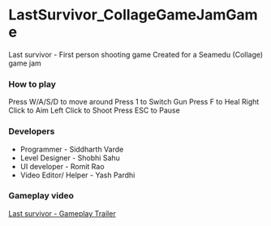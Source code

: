 # LastSurvivor_CollageGameJamGame
Last survivor - First person shooting game Created for a Seamedu (Collage) game jam

### How to play
Press W/A/S/D to move around
Press 1 to Switch Gun
Press F to Heal
Right Click to Aim
Left Click to Shoot
Press ESC to Pause

### Developers
 - Programmer - Siddharth Varde
 - Level Designer - Shobhi Sahu
 - UI developer - Romit Rao
 - Video Editor/ Helper - Yash Pardhi

### Gameplay video
[Last survivor - Gameplay Trailer](https://youtu.be/oE44VBVU6l8)
